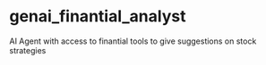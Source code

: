 # genai_finantial_analyst
AI Agent with access to finantial tools to give suggestions on stock strategies
